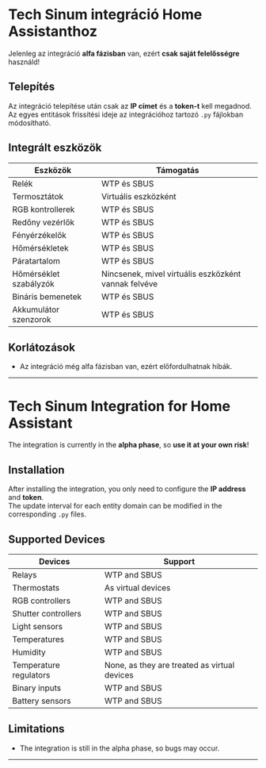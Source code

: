 # Tech Sinum integráció Home Assistanthoz

Jelenleg az integráció **alfa fázisban** van, ezért **csak saját felelősségre** használd!

## Telepítés

Az integráció telepítése után csak az **IP címet** és a **token-t** kell megadnod.  
Az egyes entitások frissítési ideje az integrációhoz tartozó `.py` fájlokban módosítható.

## Integrált eszközök

| Eszközök                  | Támogatás                     |
|---------------------------|-------------------------------|
| Relék                     | WTP és SBUS                  |
| Termosztátok              | Virtuális eszközként          |
| RGB kontrollerek          | WTP és SBUS                  |
| Redőny vezérlők           | WTP és SBUS                  |
| Fényérzékelők             | WTP és SBUS                  |
| Hőmérsékletek             | WTP és SBUS                  |
| Páratartalom              | WTP és SBUS                  |
| Hőmérséklet szabályzók    | Nincsenek, mivel virtuális eszközként vannak felvéve |
| Bináris bemenetek         | WTP és SBUS                  |
| Akkumulátor szenzorok     | WTP és SBUS                  |

## Korlátozások

- Az integráció még alfa fázisban van, ezért előfordulhatnak hibák.


---


# Tech Sinum Integration for Home Assistant

The integration is currently in the **alpha phase**, so **use it at your own risk**!

## Installation

After installing the integration, you only need to configure the **IP address** and **token**.  
The update interval for each entity domain can be modified in the corresponding `.py` files.

## Supported Devices

| Devices                  | Support                       |
|--------------------------|-------------------------------|
| Relays                   | WTP and SBUS                 |
| Thermostats              | As virtual devices           |
| RGB controllers          | WTP and SBUS                 |
| Shutter controllers      | WTP and SBUS                 |
| Light sensors            | WTP and SBUS                 |
| Temperatures             | WTP and SBUS                 |
| Humidity                 | WTP and SBUS                 |
| Temperature regulators   | None, as they are treated as virtual devices |
| Binary inputs            | WTP and SBUS                 |
| Battery sensors          | WTP and SBUS                 |

## Limitations

- The integration is still in the alpha phase, so bugs may occur.

---